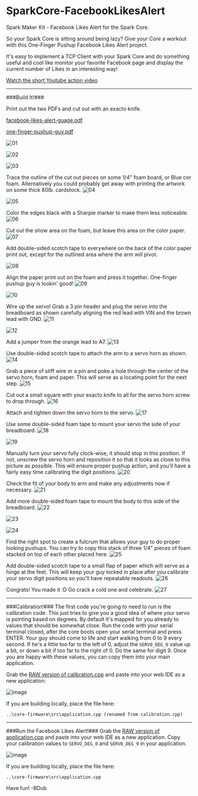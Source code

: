 SparkCore-FacebookLikesAlert
============================

Spark Maker Kit - Facebook Likes Alert for the Spark Core.

So your Spark Core is sitting around being lazy? Give your *Core* a workout with this One-Finger Pushup Facebook Likes Alert project.

It's easy to implement a TCP Client with your Spark Core and do something useful and cool like monitor your favorite Facebook page and display the current number of Likes in an interesting way!

[Watch the short Youtube action video](https://www.youtube.com/watch?v=VVEwlagTNzU)

---

###Build It!###

Print out the two PDFs and cut out with an exacto knife.

[facebook-likes-alert-guage.pdf](https://github.com/technobly/SparkCore-FacebookLikesAlert/blob/master/artwork/facebook-likes-alert-guage.pdf?raw=true)

[one-finger-pushup-guy.pdf](https://github.com/technobly/SparkCore-FacebookLikesAlert/blob/master/artwork/one-finger-pushup-guy.pdf?raw=true)

![01](http://i.imgur.com/DQArbGL.jpg)

![02](http://i.imgur.com/VEDbP9d.jpg)

![03](http://i.imgur.com/2jCTatC.jpg)

Trace the outline of the cut out pieces on some 1/4" foam board, or Blue cor foam.  Alternatively you could probably get away with printing the artwork on some thick 80lb. cardstock.
![04](http://i.imgur.com/ss7l4MN.jpg)

![05](http://i.imgur.com/g3qDvNU.jpg)

Color the edges black with a Sharpie marker to make them less noticeable.
![06](http://i.imgur.com/gwZw50K.jpg)

Cut out the show area on the foam, but leave this area on the color paper.
![07](http://i.imgur.com/lGAG61p.jpg)

Add double-sided scotch tape to everywhere on the back of the color paper print out, except for the outlined area where the arm will pivot.

![08](http://i.imgur.com/A5hZk0G.jpg)

Align the paper print out on the foam and press it together.  One-finger pushup guy is lookin' good!
![09](http://i.imgur.com/aA0HJs1.jpg)

![10](http://i.imgur.com/EoWoccZ.jpg)

Wire up the servo! Grab a 3 pin header and plug the servo into the breadboard as shown carefully aligning the red lead with VIN and the brown lead with GND.
![11](http://i.imgur.com/odJQXbc.jpg)

![12](http://i.imgur.com/N8eJHZF.jpg)

Add a jumper from the orange lead to A7.
![13](http://i.imgur.com/ht79iVg.jpg)

Use double-sided scotch tape to attach the arm to a servo horn as shown.
![14](http://i.imgur.com/AAJcQHY.jpg)

Grab a piece of stiff wire or a pin and poke a hole through the center of the servo horn, foam and paper.  This will serve as a locating point for the next step.
![15](http://i.imgur.com/16uJzD3.jpg)

Cut out a small square with your exacto knife to all for the servo horn screw to drop through.
![16](http://i.imgur.com/6a2GHFi.jpg)

Attach and tighten down the servo horn to the servo.
![17](http://i.imgur.com/U0ubyxr.jpg)

Use some double-sided foam tape to mount your servo the side of your breadboard.
![18](http://i.imgur.com/X0XqFBb.jpg)

![19](http://i.imgur.com/tjH81vK.jpg)

Manually turn your servo fully clock-wise, it should stop in this position.  If not, unscrew the servo horn and reposition it so that it looks as close to this picture as possible.  This will ensure proper pushup action, and you'll have a fairly easy time calibrating the digit positions.
![20](http://i.imgur.com/XPAHvzh.jpg)

Check the fit of your body to arm and make any adjustments now if necessary.
![21](http://i.imgur.com/1dTfuAg.jpg)

Add more double-sided foam tape to mount the body to this side of the breadboard.
![22](http://i.imgur.com/NK7qB2f.jpg)

![23](http://i.imgur.com/HI5lZgz.jpg)

![24](http://i.imgur.com/OZkGhE0.jpg)

Find the right spot to create a fulcrum that allows your guy to do proper looking pushups.  You can try to copy this stack of three 1/4" pieces of foam stacked on top of each other placed here.
![25](http://i.imgur.com/h65adzw.jpg)

Add double-sided scotch tape to a small flap of paper which will serve as a hinge at the feet.  This will keep your guy locked in place after you calibrate your servo digit positions so you'll have repeatable readouts.
![26](http://i.imgur.com/yV0ZcJn.jpg)

Congrats! You made it :D  Go crack a cold one and celebrate.
![27](http://i.imgur.com/1Y1TbcV.jpg)

---

###Calibration!###
The first code you're going to need to run is the calibration code.  This just tries to give you a good idea of where your servo is pointing based on degrees.  By default it's mapped for you already to values that should be somewhat close.  Run the code with your serial terminal closed, after the core boots open your serial terminal and press ENTER.  Your guy should come to life and start walking from 0 to 9 every second.  If he's a little too far to the left of 0, adjust the ``SERVO_DEG_0`` value up a bit, or down a bit if too far to the right of 0.  Do the same for digit 9.  Once you are happy with these values, you can copy them into your main application.

Grab the [RAW version of calibration.cpp](https://raw.githubusercontent.com/technobly/SparkCore-FacebookLikesAlert/master/calibration.cpp) and paste into your web IDE as a new application:

![image](http://i.imgur.com/bHJjnJ0.png)

If you are building locally, place the file here:

```
..\core-firmware\src\application.cpp (renamed from calibration.cpp)
```

---

###Run the Facebook Likes Alert!###
Grab the [RAW version of application.cpp](https://raw.githubusercontent.com/technobly/SparkCore-FacebookLikesAlert/master/application.cpp) and paste into your web IDE as a new application. Copy your calibration values to ``SERVO_DEG_0`` and ``SERVO_DEG_9`` in your application.

![image](http://i.imgur.com/gR0jwML.png)

If you are building locally, place the file here:

```
..\core-firmware\src\application.cpp
```

Have fun!
-BDub